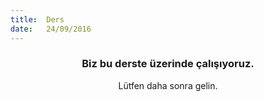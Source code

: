 ```yaml
---
title:  Ders
date:   24/09/2016
---
```


### <center>Biz bu derste üzerinde çalışıyoruz.</center>
<center>Lütfen daha sonra gelin.</center>